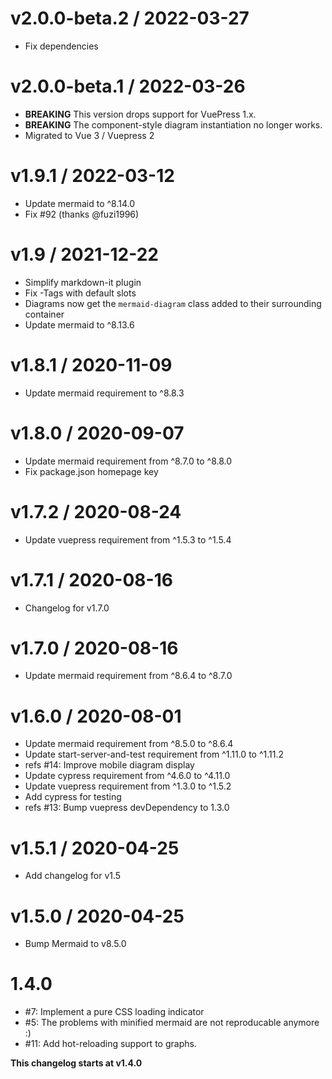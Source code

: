 v2.0.0-beta.2 / 2022-03-27
================

  * Fix dependencies

v2.0.0-beta.1 / 2022-03-26
=================

  *  **BREAKING** This version drops support for VuePress 1.x.
  *  **BREAKING** The component-style diagram instantiation no longer works.
  *  Migrated to Vue 3 / Vuepress 2

v1.9.1 / 2022-03-12
===================

  * Update mermaid to ^8.14.0
  * Fix #92 (thanks @fuzi1996)

v1.9 / 2021-12-22
===================

  * Simplify markdown-it plugin
  * Fix <Mermaid>-Tags with default slots
  * Diagrams now get the `mermaid-diagram` class added to their surrounding container
  * Update mermaid to ^8.13.6

v1.8.1 / 2020-11-09
===================

  * Update mermaid requirement to ^8.8.3

v1.8.0 / 2020-09-07
==================

  * Update mermaid requirement from ^8.7.0 to ^8.8.0
  * Fix package.json homepage key

v1.7.2 / 2020-08-24
===================

  * Update vuepress requirement from ^1.5.3 to ^1.5.4

v1.7.1 / 2020-08-16
===================

  * Changelog for v1.7.0

v1.7.0 / 2020-08-16
===================

  * Update mermaid requirement from ^8.6.4 to ^8.7.0

v1.6.0 / 2020-08-01
==================

  * Update mermaid requirement from ^8.5.0 to ^8.6.4
  * Update start-server-and-test requirement from ^1.11.0 to ^1.11.2
  * refs #14: Improve mobile diagram display
  * Update cypress requirement from ^4.6.0 to ^4.11.0
  * Update vuepress requirement from ^1.3.0 to ^1.5.2
  * Add cypress for testing
  * refs #13: Bump vuepress devDependency to 1.3.0

v1.5.1 / 2020-04-25
===================

  * Add changelog for v1.5

v1.5.0 / 2020-04-25
===================

  * Bump Mermaid to v8.5.0

1.4.0
==================

  * \#7: Implement a pure CSS loading indicator
  * \#5: The problems with minified mermaid are not reproducable anymore :)
  * \#11: Add hot-reloading support to graphs.


__This changelog starts at v1.4.0__
